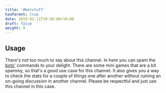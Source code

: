 ```yaml
---
title: '#botstuff'
hasParent: true
date: 2019-02-11T19:30:08+10:00
draft: false
weight: 9
---
```


## Usage

There's not too much to say about this channel. In here you can spam the [bots'](../../bots) commands to your delight. There are some mini games that are a bit spammy, so that's a good use case for this channel. It also gives you a way to check the stats for a couple of things one after another without ruining an on-going discussion in another channel. Please be respectful and just use this channel in this case.